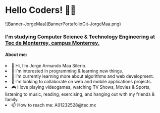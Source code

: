 <h1> Hello Coders! ✌🏻</h1>
![Banner-JorgeMaa](BannerPortafolioGit-JorgeMaa.png)
<h3> I'm studying Computer Science & Technology Engineering at <a href="https://tec.mx/es">Tec de Monterrey, campus Monterrey.</a></h3>
<h4> About me: </h4>
<li> 👋 Hi, I’m Jorge Armando Maa Silerio. </li>
<li> 👀 I’m interested in programming & learning new things. </li>
<li> 🌱 I’m currently learning more about algorithms and web development. </li>
<li> 💞️ I’m looking to collaborate on web and mobile applications projects. </li>
<li> 🎮 I love playing videogames, watching TV Shows, Movies & Sports, listening to music, reading, exercising, and hanging out with my friends & family. </li>
<li> 📫 How to reach me: A01232528@tec.mx </li>

<!---
A01232528-JorgeMaa/A01232528-JorgeMaa is a ✨ special ✨ repository because its `README.md` (this file) appears on your GitHub profile.
You can click the Preview link to take a look at your changes.
--->
